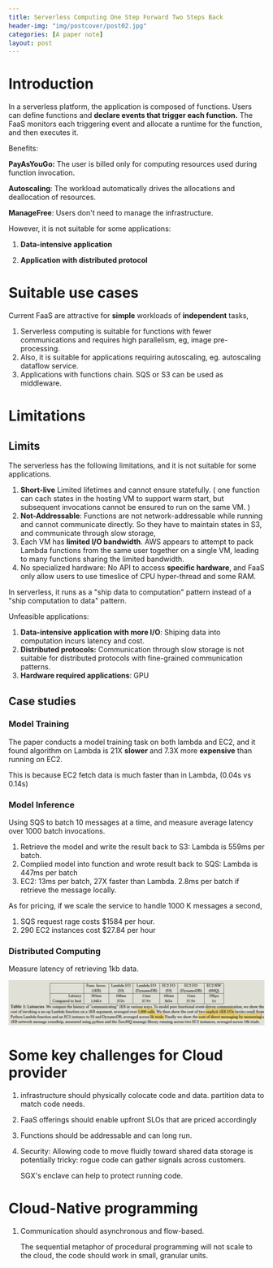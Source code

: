 ```yaml
---
title: Serverless Computing One Step Forward Two Steps Back
header-img: "img/postcover/post02.jpg"
categories: [A paper note]
layout: post
---
```


# Introduction

In a serverless platform, the application is composed of functions. Users can define functions and **declare events that trigger each function.** The FaaS monitors each triggering event and allocate a runtime for the function, and then executes it. 

Benefits:

**PayAsYouGo:** The user is billed only for computing resources used during function invocation. 

**Autoscaling**: The workload automatically drives the allocations and deallocation of resources. 

**ManageFree**: Users don't need to manage the infrastructure.

However, it is not suitable for some applications:

1. **Data-intensive application**

1.  **Application with distributed protocol**

# Suitable use cases

Current FaaS are attractive for **simple** workloads of **independent** tasks, 

1. Serverless computing is suitable for functions with fewer communications and requires high parallelism, eg, image pre-processing.
2. Also, it is suitable for applications requiring autoscaling, eg. autoscaling dataflow service.
3. Applications with functions chain. SQS or S3 can be used as middleware.

# Limitations

## Limits

The serverless has the following limitations, and it is not suitable for some applications. 

1. **Short-live** Limited lifetimes and cannot ensure statefully. ( one function can cach states in the hosting VM to support warm start, but subsequent invocations cannot be ensured to run on the same VM. )
2. **Not-Addressable**: Functions are not network-addressable while running and cannot communicate directly. So they have to maintain states in S3, and communicate through slow storage,
3. Each VM has **limited I/O bandwidth**. AWS appears to attempt to pack Lambda functions from the same user together on a single VM, leading to many functions sharing the limited bandwidth.
4. No specialized hardware: No API to access **specific hardware**, and FaaS only allow users to use timeslice of CPU hyper-thread and some RAM.

In serverless, it runs as a "ship data to computation" pattern instead of a "ship computation to data" pattern.

Unfeasible applications:

1. **Data-intensive application with more I/O**: Shiping data into computation incurs latency and cost. 
2. **Distributed protocols:** Communication through slow storage is not suitable for distributed protocols with fine-grained communication patterns.
3. **Hardware required applications**: GPU

## Case studies

### Model Training

The paper conducts a model training task on both lambda and EC2, and it found algorithm on Lambda is 21X **slower** and 7.3X more **expensive** than running on EC2.

This is because EC2 fetch data is much faster than in Lambda, (0.04s vs 0.14s)

### Model Inference

Using SQS to batch 10 messages at a time, and measure average latency over 1000 batch invocations.

1. Retrieve the model and write the result back to S3: Lambda is 559ms per batch.
2. Complied model into function and wrote result back to SQS: Lambda is 447ms per batch
3. EC2: 13ms per batch, 27X faster than Lambda. 2.8ms per batch if retrieve the message locally. 

As for pricing, if we scale the service to handle 1000 K messages a second, 

1. SQS request rage costs $1584 per hour. 
2. 290 EC2 instances cost $27.84 per hour

### Distributed Computing

Measure latency of retrieving 1kb data.

![image-20220614201620002](../../img/a_img_store/image-20220614201620002.png)

# Some key challenges for Cloud provider

1. infrastructure should physically colocate code and data. partition data to match code needs.

2. FaaS offerings should enable upfront SLOs that are priced accordingly

3. Functions should be addressable and can long run.

4. Security: Allowing code to move fluidly toward shared data storage is potentially tricky: rogue code can gather signals across customers.

   SGX's enclave can help to protect running code. 

# Cloud-Native programming

1. Communication should asynchronous and flow-based.

   The sequential metaphor of procedural programming will not scale to the cloud, the code should work in small, granular units. 



